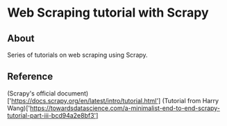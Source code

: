 # Web Scraping tutorial with Scrapy

## About
Series of tutorials on web scraping using Scrapy.
## Reference
(Scrapy's official document)['https://docs.scrapy.org/en/latest/intro/tutorial.html']
(Tutorial from Harry Wang)['https://towardsdatascience.com/a-minimalist-end-to-end-scrapy-tutorial-part-iii-bcd94a2e8bf3']